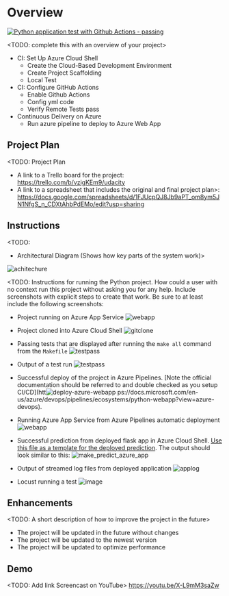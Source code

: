 # Overview

[![Python application test with Github Actions - passing](https://img.shields.io/badge/Python_application_test_with_Github_Actions-passing-2ea44f)](https://)

<TODO: complete this with an overview of your project>
- CI: Set Up Azure Cloud Shell
    + Create the Cloud-Based Development Environment
    + Create Project Scaffolding
    + Local Test
- CI: Configure GitHub Actions
    + Enable Github Actions
    + Config yml code
    + Verify Remote Tests pass
- Continuous Delivery on Azure
    + Run azure pipeline to deploy to Azure Web App

## Project Plan
<TODO: Project Plan

* A link to a Trello board for the project: https://trello.com/b/vzigKEm9/udacity 
* A link to a spreadsheet that includes the original and final project plan>: https://docs.google.com/spreadsheets/d/1FJUcpQJ8Jb9aPT_om8ym5JN1NfgS_n_CDXtAhbPdEMo/edit?usp=sharing

## Instructions

<TODO:  
* Architectural Diagram (Shows how key parts of the system work)>

![achitechure](https://user-images.githubusercontent.com/74226317/182109567-e0659be7-e37c-4e0f-9555-3a7daadadcdf.png)


<TODO:  Instructions for running the Python project.  How could a user with no context run this project without asking you for any help.  Include screenshots with explicit steps to create that work. Be sure to at least include the following screenshots:

* Project running on Azure App Service
![webapp](https://user-images.githubusercontent.com/74226317/182109734-82731683-4546-4656-8ac1-a85de7ec4fb0.png)


* Project cloned into Azure Cloud Shell
![gitclone](https://user-images.githubusercontent.com/74226317/182109780-ac63216e-47f9-4365-8bc6-f4ccc6fba17f.png)


* Passing tests that are displayed after running the `make all` command from the `Makefile`
![testpass](https://user-images.githubusercontent.com/74226317/182109798-7da88683-bf19-445e-a69b-c94da96b747e.png)


* Output of a test run
![testpass](https://user-images.githubusercontent.com/74226317/182109818-8908dcf6-936f-419c-9b8a-29b262743483.png)


* Successful deploy of the project in Azure Pipelines.  [Note the official documentation should be referred to and double checked as you setup CI/CD](htt![deploy-azure-webapp](https://user-images.githubusercontent.com/74226317/182109854-2e8f5ebd-8822-41b3-9f10-ccc34b8412e7.png)
ps://docs.microsoft.com/en-us/azure/devops/pipelines/ecosystems/python-webapp?view=azure-devops).


* Running Azure App Service from Azure Pipelines automatic deployment
![webapp](https://user-images.githubusercontent.com/74226317/182109910-b7200448-4f4a-4f7a-bac9-e38801589294.png)


* Successful prediction from deployed flask app in Azure Cloud Shell.  [Use this file as a template for the deployed prediction](https://github.com/udacity/nd082-Azure-Cloud-DevOps-Starter-Code/blob/master/C2-AgileDevelopmentwithAzure/project/starter_files/flask-sklearn/make_predict_azure_app.sh).
The output should look similar to this:
![make_predict_azure_app](https://user-images.githubusercontent.com/74226317/182109955-16895fd5-fb90-4756-bf32-b01a7b6d6dad.png)



* Output of streamed log files from deployed application
![applog](https://user-images.githubusercontent.com/74226317/182109987-c18452dc-d0c5-4490-849f-963d698bae10.png)

* Locust running a test
![image](https://user-images.githubusercontent.com/74226317/182312328-29490d58-101a-4a84-9533-e8128b5423f3.png)



## Enhancements

<TODO: A short description of how to improve the project in the future>
- The project will be updated in the future without changes
- The project will be updated to the newest version
- The project will be updated to optimize performance

## Demo 

<TODO: Add link Screencast on YouTube>
https://youtu.be/X-L9mM3saZw

